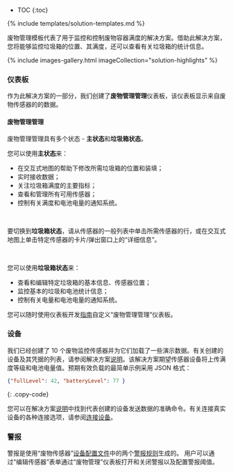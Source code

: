 * TOC
{:toc}

{% include templates/solution-templates.md %}

废物管理模板代表了用于监控和控制废物容器满度的解决方案。借助此解决方案，您将能够监控垃圾箱的位置、其满度，还可以查看有关垃圾箱的统计信息。

{% include images-gallery.html imageCollection="solution-highlights" %}

### 仪表板

作为此解决方案的一部分，我们创建了**废物管理管理**仪表板，该仪表板显示来自废物传感器的的数据。

#### 废物管理管理

废物管理管理具有多个状态 - **主状态**和**垃圾箱状态**。

您可以使用**主状态**来：
- 在交互式地图的帮助下修改所需垃圾箱的位置和装填；
- 实时接收数据；
- 关注垃圾箱满度的主要指标；
- 查看和管理所有可用传感器；
- 控制有关满度和电池电量的通知系统。

<br>

要切换到**垃圾箱状态**，请从传感器的一般列表中单击所需传感器的行，或在交互式地图上单击特定传感器的卡片/弹出窗口上的“详细信息”。

<br>

您可以使用**垃圾箱状态**来：
- 查看和编辑特定垃圾箱的基本信息、传感器位置；
- 监控基本的垃圾和电池统计信息；
- 控制有关电量和电池电量的通知系统。

您可以随时使用仪表板开发[指南](/docs/{{docsPrefix}}user-guide/dashboards/)自定义“废物管理管理”仪表板。


### 设备

我们已经创建了 10 个废物监控传感器并为它们加载了一些演示数据。有关创建的设备及其凭据的列表，请参阅解决方案[说明](/docs/{{docsPrefix}}solution-templates/overview/#install-solution-template)。该解决方案期望传感器设备将上传满度等级和电池电量值。预期有效负载的最简单示例采用 JSON 格式：

```json
{"fullLevel": 42, "batteryLevel": 77 }
```
{: .copy-code}


您可以在解决方案[说明](/docs/{{docsPrefix}}solution-templates/overview/#install-solution-template)中找到代表创建的设备发送数据的准确命令。有关连接真实设备的各种连接选项，请参阅[连接设备](/docs/{{docsPrefix}}getting-started-guides/connectivity/)。

### 警报
警报是使用“废物传感器”<a href="/docs/pe/user-guide/device-profiles/" target="_blank">设备配置文件</a>中的两个<a href="https://thingsboard.io/docs/user-guide/device-profiles/#alarm-rules" target="_blank">警报规则</a>生成的。
用户可以通过“编辑传感器”表单通过“废物管理”仪表板打开和关闭警报以及配置警报阈值。